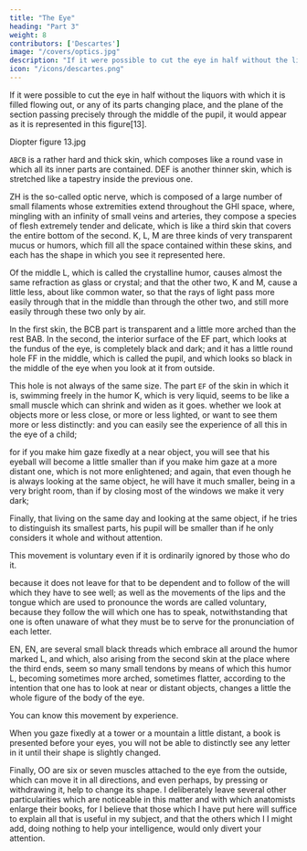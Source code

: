 ```yaml
---
title: "The Eye"
heading: "Part 3"
weight: 8
contributors: ['Descartes']
image: "/covers/optics.jpg"
description: "If it were possible to cut the eye in half without the liquors with which it is filled flowing out, it would appear as it is represented in this figure"
icon: "/icons/descartes.png"
---
```



If it were possible to cut the eye in half without the liquors with which it is filled flowing out, or any of its parts changing place, and the plane of the section passing precisely through the middle of the pupil, it would appear as it is represented in this figure[13].

Diopter figure 13.jpg

`ABCB` is a rather hard and thick skin, which composes like a round vase in which all its inner parts are contained. DEF is another thinner skin, which is stretched like a tapestry inside the previous one. 

ZH is the so-called optic nerve, which is composed of a large number of small filaments whose extremities extend throughout the GHI space, where, mingling with an infinity of small veins and arteries, they compose a species of flesh extremely tender and delicate, which is like a third skin that covers the entire bottom of the second. K, L, M are three kinds of very transparent mucus or humors, which fill all the space contained within these skins, and each has the shape in which you see it represented here. 

Of the middle L, which is called the crystalline humor, causes almost the same refraction as glass or crystal; and that the other two, K and M, cause a little less, about like common water, so that the rays of light pass more easily through that in the middle than through the other two, and still more easily through these two only by air. 

In the first skin, the BCB part is transparent and a little more arched than the rest BAB. In the second, the interior surface of the EF part, which looks at the fundus of the eye, is completely black and dark; and it has a little round hole FF in the middle, which is called the pupil, and which looks so black in the middle of the eye when you look at it from outside. 

This hole is not always of the same size. The part `EF` of the skin in which it is, swimming freely in the humor K, which is very liquid, seems to be like a small muscle which can shrink and widen as it goes. whether we look at objects more or less close, or more or less lighted, or want to see them more or less distinctly: and you can easily see the experience of all this in the eye of a child; 

for if you make him gaze fixedly at a near object, you will see that his eyeball will become a little smaller than if you make him gaze at a more distant one, which is not more enlightened; and again, that even though he is always looking at the same object, he will have it much smaller, being in a very bright room, than if by closing most of the windows we make it very dark;

Finally, that living on the same day and looking at the same object, if he tries to distinguish its smallest parts, his pupil will be smaller than if he only considers it whole and without attention.

This movement is voluntary even if it is ordinarily ignored by those who do it.

because it does not leave for that to be dependent and to follow of the will which they have to see well; as well as the movements of the lips and the tongue which are used to pronounce the words are called voluntary, because they follow the will which one has to speak, notwithstanding that one is often unaware of what they must be to serve for the pronunciation of each letter. 

EN, EN, are several small black threads which embrace all around the humor marked L, and which, also arising from the second skin at the place where the third ends, seem so many small tendons by means of which this humor L, becoming sometimes more arched, sometimes flatter, according to the intention that one has to look at near or distant objects, changes a little the whole figure of the body of the eye.

You can know this movement by experience.

When you gaze fixedly at a tower or a mountain a little distant, a book is presented before your eyes, you will not be able to distinctly see any letter in it until their shape is slightly changed. 

Finally, OO are six or seven muscles attached to the eye from the outside, which can move it in all directions, and even perhaps, by pressing or withdrawing it, help to change its shape. I deliberately leave several other particularities which are noticeable in this matter and with which anatomists enlarge their books, for I believe that those which I have put here will suffice to explain all that is useful in my subject, and that the others which I I might add, doing nothing to help your intelligence, would only divert your attention.